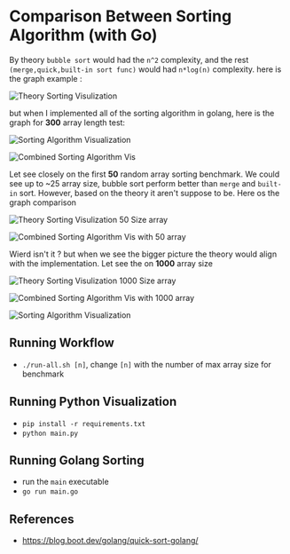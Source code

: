 # Comparison Between Sorting Algorithm (with Go)

By theory `bubble sort` would had the `n^2` complexity, and the rest `(merge,quick,built-in sort func)` would had `n*log(n)` complexity. here is the graph example :

![Theory Sorting Visulization](./visualization/theory-comparison-sort-300.png)

but when I implemented all of the sorting algorithm in golang, here is the graph for **300** array length test:

![Sorting Algorithm Visualization](./visualization/comparison-between-sort-300.png)

![Combined Sorting Algorithm Vis](./visualization/combined-comparison-between-sort-300.png)

Let see closely on the first **50** random array sorting benchmark. We could see up to ~25 array size, bubble sort perform better than `merge` and `built-in` sort. However, based on the theory it aren't suppose to be. Here os the graph comparison

![Theory Sorting Visulization 50 Size array](./visualization/theory-comparison-sort-50.png)

![Combined Sorting Algorithm Vis with 50 array](./visualization/combined-comparison-between-sort-50.png)

Wierd isn't it ? but when we see the bigger picture the theory would align with the implementation. Let see the on **1000** array size

![Theory Sorting Visulization 1000 Size array](./visualization/theory-comparison-sort-1000.png)

![Combined Sorting Algorithm Vis with 1000 array](./visualization/combined-comparison-between-sort-1000.png)

![Sorting Algorithm Visualization](./visualization/comparison-between-sort-1000.png)

## Running Workflow

- `./run-all.sh [n]`, change `[n]` with the number of max array size for benchmark

## Running Python Visualization

- `pip install -r requirements.txt`
- `python main.py`

## Running Golang Sorting

- run the `main` executable
- `go run main.go`

## References

- https://blog.boot.dev/golang/quick-sort-golang/
